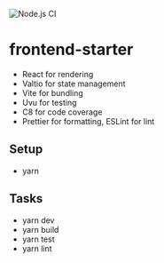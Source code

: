 ![Node.js CI](https://github.com/dotbc/frontend-starter/workflows/Node.js%20CI/badge.svg)

# frontend-starter

- React for rendering
- Valtio for state management
- Vite for bundling
- Uvu for testing
- C8 for code coverage
- Prettier for formatting, ESLint for lint

## Setup

- yarn

## Tasks

- yarn dev
- yarn build
- yarn test
- yarn lint
